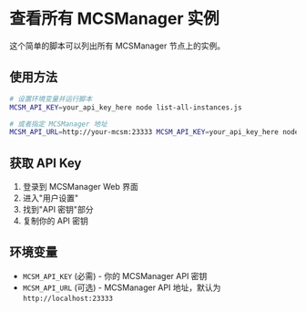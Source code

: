 # 查看所有 MCSManager 实例

这个简单的脚本可以列出所有 MCSManager 节点上的实例。

## 使用方法

```bash
# 设置环境变量并运行脚本
MCSM_API_KEY=your_api_key_here node list-all-instances.js

# 或者指定 MCSManager 地址
MCSM_API_URL=http://your-mcsm:23333 MCSM_API_KEY=your_api_key_here node list-all-instances.js
```

## 获取 API Key

1. 登录到 MCSManager Web 界面
2. 进入"用户设置"
3. 找到"API 密钥"部分
4. 复制你的 API 密钥

## 环境变量

- `MCSM_API_KEY` (必需) - 你的 MCSManager API 密钥
- `MCSM_API_URL` (可选) - MCSManager API 地址，默认为 `http://localhost:23333`